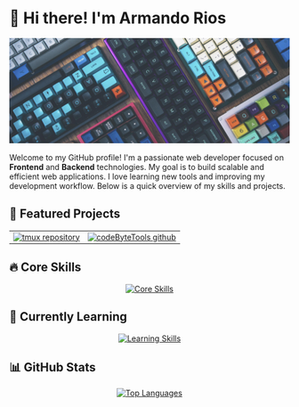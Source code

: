 # 👋 Hi there! I'm Armando Rios

<p align="center">
  <img src="./banner.png" alt="Banner placeholder"/>
</p>

Welcome to my GitHub profile! I'm a passionate web developer focused on **Frontend** and **Backend** technologies. My goal is to build scalable and efficient web applications. I love learning new tools and improving my development workflow. Below is a quick overview of my skills and projects.

## 🌟 Featured Projects

<table align="center">
  <tr>
    <td align="center">
      <a href="https://github.com/armando-rios/tmux">
        <img src="https://github-readme-stats.vercel.app/api/pin/?username=armando-rios&repo=tmux&theme=radical" alt="tmux repository"/>
      </a>
    </td>
    <td align="center">
      <a href="https://github.com/armando-rios/codeBytetools">
        <img src="https://github-readme-stats.vercel.app/api/pin/?username=armando-rios&repo=codeByteTools&theme=radical" alt="codeByteTools github"/>
      </a>
    </td>
  </tr>
</table>

## 🔥 Core Skills
<p align="center">
  <a href="https://skillicons.dev">
    <img src="https://skillicons.dev/icons?i=js,react,next,tailwind,astro,nodejs,express,mongodb,postgresql,aws,docker,kubernetes,githubactions" alt="Core Skills" />
  </a>
</p>

## 🏫 Currently Learning
<p align="center">
  <a href="https://skillicons.dev">
    <img src="https://skillicons.dev/icons?i=rust,typescript,cs,net,powershell,azure" alt="Learning Skills" />
  </a>
</p>

## 📊 GitHub Stats

<p align="center">
  <a href="https://github.com/armando-rios">
    <img src="https://github-readme-stats.vercel.app/api/top-langs/?username=armando-rios&layout=compact&theme=radical" alt="Top Languages" />
  </a>
</p>
